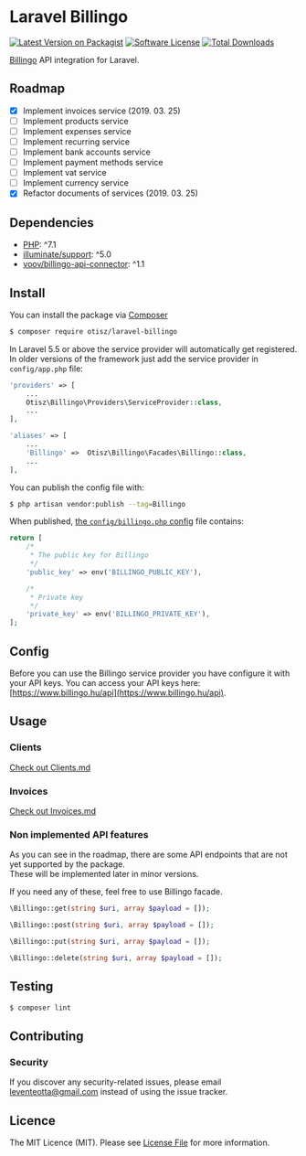 # Laravel Billingo

[![Latest Version on Packagist][shield-packagist]][link-packagist]
[![Software License][shield-license]](LICENSE.md)
[![Total Downloads][shield-downloads]][link-packagist]

[Billingo](https://www.billingo.hu) API integration for Laravel.

## Roadmap
- [x] Implement invoices service (2019. 03. 25)
- [ ] Implement products service
- [ ] Implement expenses service
- [ ] Implement recurring service
- [ ] Implement bank accounts service
- [ ] Implement payment methods service
- [ ] Implement vat service
- [ ] Implement currency service
- [x] Refactor documents of services (2019. 03. 25)

## Dependencies

- [PHP](https://secure.php.net): ^7.1
- [illuminate/support](https://github.com/illuminate/support): ^5.0
- [voov/billingo-api-connector](https://github.com/voov/Billingo-API-Connector): ^1.1

## Install

You can install the package via [Composer](https://getcomposer.org/)
```bash
$ composer require otisz/laravel-billingo
```

In Laravel 5.5 or above the service provider will automatically get registered. In older versions of the framework just add the service provider in `config/app.php` file:
```php
'providers' => [
    ...
    Otisz\Billingo\Providers\ServiceProvider::class,
    ...
],

'aliases' => [
    ...
    'Billingo' =>  Otisz\Billingo\Facades\Billingo::class,
    ...
],
```

You can publish the config file with:
```bash
$ php artisan vendor:publish --tag=Billingo
```

When published, [the `config/billingo.php` config](config/billingo.php) file contains:

```php
return [
    /*
     * The public key for Billingo
     */
    'public_key' => env('BILLINGO_PUBLIC_KEY'),

    /*
     * Private key
     */
    'private_key' => env('BILLINGO_PRIVATE_KEY'),
];
```

## Config

Before you can use the Billingo service provider you have configure it with your API keys. You can access your API keys here: [https://www.billingo.hu/api](https://www.billingo.hu/api).
    
## Usage

### Clients
[Check out Clients.md](docs/Clients.md)

### Invoices
[Check out Invoices.md](docs/Invoices.md)

### Non implemented API features

As you can see in the roadmap, there are some API endpoints that are not yet supported by the package. \
These will be implemented later in minor versions.

If you need any of these, feel free to use Billingo facade.

```php
\Billingo::get(string $uri, array $payload = []);

\Billingo::post(string $uri, array $payload = []);

\Billingo::put(string $uri, array $payload = []);

\Billingo::delete(string $uri, array $payload = []);
```
    
## Testing

``` bash
$ composer lint
```

## Contributing

### Security

If you discover any security-related issues, please email [leventeotta@gmail.com](mailto:leventeotta@gmail.com) instead of using the issue tracker.

## Licence

The MIT Licence (MIT). Please see [License File](LICENSE.md) for more information.

[shield-packagist]: https://img.shields.io/packagist/v/otisz/laravel-billingo.svg?style=flat-square
[shield-license]: https://img.shields.io/badge/license-MIT-brightgreen.svg?style=flat-square
[shield-downloads]: https://img.shields.io/packagist/dt/otisz/laravel-billingo.svg?style=flat-square

[link-packagist]: https://packagist.org/packages/otisz/laravel-billingo
